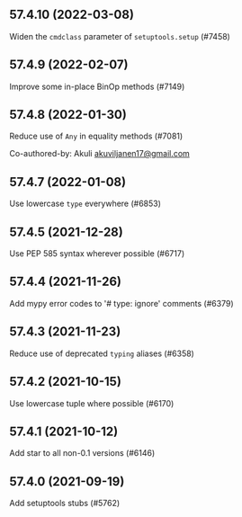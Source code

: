 ## 57.4.10 (2022-03-08)

Widen the `cmdclass` parameter of `setuptools.setup` (#7458)

## 57.4.9 (2022-02-07)

Improve some in-place BinOp methods (#7149)

## 57.4.8 (2022-01-30)

Reduce use of `Any` in equality methods (#7081)

Co-authored-by: Akuli <akuviljanen17@gmail.com>

## 57.4.7 (2022-01-08)

Use lowercase `type` everywhere (#6853)

## 57.4.5 (2021-12-28)

Use PEP 585 syntax wherever possible (#6717)

## 57.4.4 (2021-11-26)

Add mypy error codes to '# type: ignore' comments (#6379)

## 57.4.3 (2021-11-23)

Reduce use of deprecated `typing` aliases (#6358)

## 57.4.2 (2021-10-15)

Use lowercase tuple where possible (#6170)

## 57.4.1 (2021-10-12)

Add star to all non-0.1 versions (#6146)

## 57.4.0 (2021-09-19)

Add setuptools stubs (#5762)

